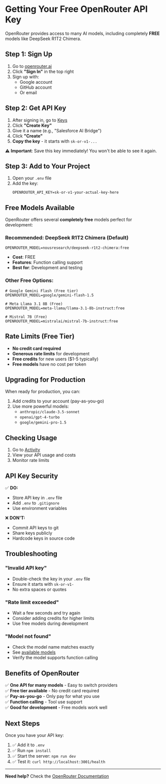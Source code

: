 # Getting Your Free OpenRouter API Key

OpenRouter provides access to many AI models, including completely **FREE** models like DeepSeek R1T2 Chimera.

## Step 1: Sign Up

1. Go to [openrouter.ai](https://openrouter.ai)
2. Click **"Sign In"** in the top right
3. Sign up with:
   - Google account
   - GitHub account
   - Or email

## Step 2: Get API Key

1. After signing in, go to [Keys](https://openrouter.ai/keys)
2. Click **"Create Key"**
3. Give it a name (e.g., "Salesforce AI Bridge")
4. Click **"Create"**
5. **Copy the key** - it starts with `sk-or-v1-...`

⚠️ **Important**: Save this key immediately! You won't be able to see it again.

## Step 3: Add to Your Project

1. Open your `.env` file
2. Add the key:
   ```env
   OPENROUTER_API_KEY=sk-or-v1-your-actual-key-here
   ```

## Free Models Available

OpenRouter offers several **completely free** models perfect for development:

### Recommended: DeepSeek R1T2 Chimera (Default)

```env
OPENROUTER_MODEL=nousresearch/deepseek-r1t2-chimera:free
```

- **Cost**: FREE
- **Features**: Function calling support
- **Best for**: Development and testing

### Other Free Options:

```env
# Google Gemini Flash (Free tier)
OPENROUTER_MODEL=google/gemini-flash-1.5

# Meta Llama 3.1 8B (Free)
OPENROUTER_MODEL=meta-llama/llama-3.1-8b-instruct:free

# Mistral 7B (Free)
OPENROUTER_MODEL=mistralai/mistral-7b-instruct:free
```

## Rate Limits (Free Tier)

- **No credit card required**
- **Generous rate limits** for development
- **Free credits** for new users ($1-5 typically)
- **Free models** have no cost per token

## Upgrading for Production

When ready for production, you can:

1. Add credits to your account (pay-as-you-go)
2. Use more powerful models:
   - `anthropic/claude-3.5-sonnet`
   - `openai/gpt-4-turbo`
   - `google/gemini-pro-1.5`

## Checking Usage

1. Go to [Activity](https://openrouter.ai/activity)
2. View your API usage and costs
3. Monitor rate limits

## API Key Security

✅ **DO:**

- Store API key in `.env` file
- Add `.env` to `.gitignore`
- Use environment variables

❌ **DON'T:**

- Commit API keys to git
- Share keys publicly
- Hardcode keys in source code

## Troubleshooting

### "Invalid API key"

- Double-check the key in your `.env` file
- Ensure it starts with `sk-or-v1-`
- No extra spaces or quotes

### "Rate limit exceeded"

- Wait a few seconds and try again
- Consider adding credits for higher limits
- Use free models during development

### "Model not found"

- Check the model name matches exactly
- See [available models](https://openrouter.ai/docs#models)
- Verify the model supports function calling

## Benefits of OpenRouter

✅ **One API for many models** - Easy to switch providers  
✅ **Free tier available** - No credit card required  
✅ **Pay-as-you-go** - Only pay for what you use  
✅ **Function calling** - Tool use support  
✅ **Good for development** - Free models work well

## Next Steps

Once you have your API key:

1. ✅ Add it to `.env`
2. ✅ Run `npm install`
3. ✅ Start the server: `npm run dev`
4. ✅ Test it: `curl http://localhost:3001/health`

---

**Need help?** Check the [OpenRouter Documentation](https://openrouter.ai/docs)
